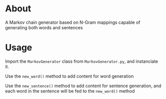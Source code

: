 # About

A Markov chain generator based on N-Gram mappings capable of generating both words and sentences

# Usage

Import the `MarkovGenerator` class from `MarkovGenerator.py`, and instanciate it.

Use the `new_word()` method to add content for word generation

Use the `new_sentence()` method to add content for sentence generation, and each
word in the sentence will be fed to the `new_word()` method
